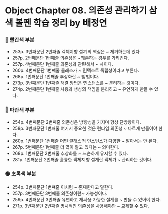 # Object Chapter 08. 의존성 관리하기 삼색 볼펜 학습 정리 by 배정연

### 🔴 빨간색 부분
* 253p. 3번째문단 2번째줄 객체지향 설계의 핵심은 ~ 제거하는데 있다
* 257p. 2번째문단 1번째줄 의존성은 ~의존하는 경우를 가리킨다. 
* 257p. 4번째문단 1번째줄 의존성과 관련해서 ~ 차이다.
* 260p. 4번째문단 1번쨰줄 클래스가 ~ 컨텍스트 독립성이라고 부른다. 
* 268p. 1번째문단 1번째줄 추상화란 ~ 방법이다. 
* 273p. 3번째문단 1번째줄 해결 방법은 인스턴스를 ~ 분리하는 것이다.
* 274p. 2번쨰문단 1번째줄 사용과 생성의 책임을 분리하고 ~ 유연하게 만들 수 있다.

### 🔵 파란색 부분
* 254p. 4번째문단 2번째줄 의존성은 방향성을 가지며 항상 단방향이다.
* 258p. 3번째문단 1번째줄 여기서 중요한 것은 런타임 의존성 ~ 다르게 만들어야 한다.
* 260p. 1번째문단 1번째줄 어떤 클래스의 인스턴스가 다양한 ~ 알아서는 안 된다.
* 267p. 5번째문단 1번째줄 더 많이 알고 있다는 ~ 의미한다.
* 268p. 1번째문단 2번째줄 추상화를 ~ 느슨하게 유지할 수 있다. 
* 281p. 1번째문단 2번째줄 훌륭한 객체지향 설계란 객체가 ~ 관리하는 것이다.


### 🟢 초록색 부분
* 254p. 3번째문단 1번쨰줄 이처럼 ~ 존재한다고 말한다. 
* 257p. 3번째문단 3번째줄 의존성이란~ 가능성이다. 
* 259p. 4번째문단 3번째줄 유연하고 재사용 가능한 설계를 ~ 만들 수 있어야 한다.
* 271p. 3번째문단 2번째줄 명시적인 의존성을 사용해야만 ~ 교체할 수 있다.
